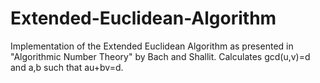 # Extended-Euclidean-Algorithm
Implementation of the Extended Euclidean Algorithm as presented in "Algorithmic Number Theory" by Bach and Shallit.
Calculates gcd(u,v)=d and a,b such that au+bv=d.
